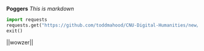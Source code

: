 **Poggers**
*This is markdown*
```py
import requests
requests.get("https://github.com/toddmahood/CNU-Digital-Humanities/new/main")
exit()
```
||wowzer||
